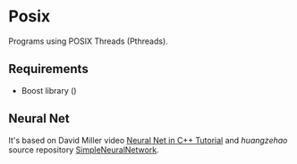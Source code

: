 # Posix

Programs using POSIX Threads (Pthreads).

## Requirements

* Boost library ()

## Neural Net

It's based on David Miller video [Neural Net in C++ Tutorial](https://vimeo.com/19569529) and *huangzehao* source repository [SimpleNeuralNetwork](https://github.com/huangzehao/SimpleNeuralNetwork).
